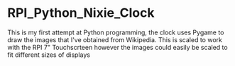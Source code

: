 # RPI_Python_Nixie_Clock

This is my first attempt at Python programming, the clock uses Pygame to draw the images that I've obtained from Wikipedia.
This is scaled to work with the RPI 7" Touchscrteen however the images could easily be scaled to fit different sizes of displays
